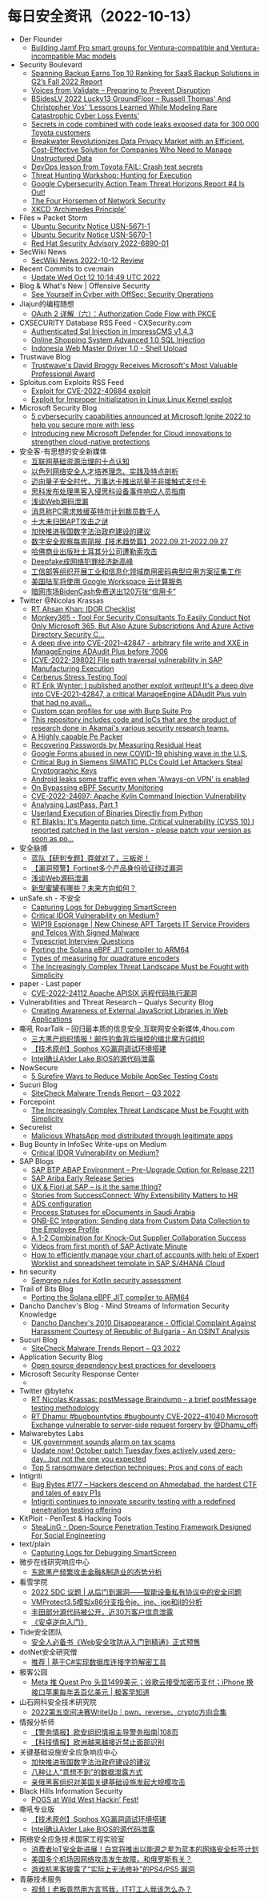 # 每日安全资讯（2022-10-13）

- Der Flounder
  - [Building Jamf Pro smart groups for Ventura-compatible and Ventura-incompatible Mac models](https://derflounder.wordpress.com/2022/10/12/building-jamf-pro-smart-groups-for-ventura-compatible-and-ventura-incompatible-mac-models/)
- Security Boulevard
  - [Spanning Backup Earns Top 10 Ranking for SaaS Backup Solutions in G2’s Fall 2022 Report](https://securityboulevard.com/2022/10/spanning-backup-earns-top-10-ranking-for-saas-backup-solutions-in-g2s-fall-2022-report/)
  - [Voices from Validate – Preparing to Prevent Disruption](https://securityboulevard.com/2022/10/voices-from-validate-preparing-to-prevent-disruption/)
  - [BSidesLV 2022 Lucky13 GroundFloor – Russell Thomas’ And Christopher Vos’ ‘Lessons Learned While Modeling Rare Catastrophic Cyber Loss Events’](https://securityboulevard.com/2022/10/bsideslv-2022-lucky13-groundfloor-russell-thomas-and-christopher-vos-lessons-learned-while-modeling-rare-catastrophic-cyber-loss-events/)
  - [Secrets in code combined with code leaks exposed data for 300,000 Toyota customers](https://securityboulevard.com/2022/10/secrets-in-code-combined-with-code-leaks-exposed-data-for-300000-toyota-customers/)
  - [Breakwater Revolutionizes Data Privacy Market with an Efficient, Cost-Effective Solution for Companies Who Need to Manage Unstructured Data](https://securityboulevard.com/2022/10/breakwater-revolutionizes-data-privacy-market-with-an-efficient-cost-effective-solution-for-companies-who-need-to-manage-unstructured-data/)
  - [DevOps lesson from Toyota FAIL: Crash test secrets](https://securityboulevard.com/2022/10/devops-lesson-from-toyota-fail-crash-test-secrets/)
  - [Threat Hunting Workshop: Hunting for Execution](https://securityboulevard.com/2022/10/threat-hunting-workshop-hunting-for-execution/)
  - [Google Cybersecurity Action Team Threat Horizons Report #4 Is Out!](https://securityboulevard.com/2022/10/google-cybersecurity-action-team-threat-horizons-report-4-is-out/)
  - [The Four Horsemen of Network Security](https://securityboulevard.com/2022/10/the-four-horsemen-of-network-security/)
  - [XKCD ‘Archimedes Principle’](https://securityboulevard.com/2022/10/xkcd-archimedes-principle/)
- Files ≈ Packet Storm
  - [Ubuntu Security Notice USN-5671-1](https://packetstormsecurity.com/files/168698/USN-5671-1.txt)
  - [Ubuntu Security Notice USN-5670-1](https://packetstormsecurity.com/files/168697/USN-5670-1.txt)
  - [Red Hat Security Advisory 2022-6890-01](https://packetstormsecurity.com/files/168696/RHSA-2022-6890-01.txt)
- SecWiki News
  - [SecWiki News 2022-10-12 Review](http://www.sec-wiki.com/?2022-10-12)
- Recent Commits to cve:main
  - [Update Wed Oct 12 10:14:49 UTC 2022](https://github.com/trickest/cve/commit/9afe5ebe835fb95db65011c015a756921687d998)
- Blog & What's New | Offensive Security
  - [See Yourself in Cyber with OffSec: Security Operations](https://www.offensive-security.com/offsec/see-yourself-in-security-operations/)
- Jiajun的编程随想
  - [OAuth 2 详解（六）：Authorization Code Flow with PKCE](https://jiajunhuang.com/articles/2022_10_12-oauth2_explained_authorization_code_pkce.md.html)
- CXSECURITY Database RSS Feed - CXSecurity.com
  - [Authenticated Sql Injection in ImpressCMS v1.4.3](https://cxsecurity.com/issue/WLB-2022100033)
  - [Online Shopping System Advanced 1.0 SQL Injection](https://cxsecurity.com/issue/WLB-2022100032)
  - [Indonesia Web Master Driver 1.0 - Shell Upload](https://cxsecurity.com/issue/WLB-2022100031)
- Trustwave Blog
  - [Trustwave's David Broggy Receives Microsoft's Most Valuable Professional Award](https://www.trustwave.com/en-us/resources/blogs/trustwave-blog/trustwaves-david-broggy-receives-microsofts-most-valuable-professional-award/)
- Sploitus.com Exploits RSS Feed
  - [Exploit for CVE-2022-40684 exploit](https://sploitus.com/exploit?id=33F59131-F1BD-56AB-8BB7-C960EFF9223C&utm_source=rss&utm_medium=rss)
  - [Exploit for Improper Initialization in Linux Linux Kernel exploit](https://sploitus.com/exploit?id=18A0ECF1-D699-5318-9A70-6E1902FB2119&utm_source=rss&utm_medium=rss)
- Microsoft Security Blog
  - [5 cybersecurity capabilities announced at Microsoft Ignite 2022 to help you secure more with less](https://www.microsoft.com/security/blog/2022/10/12/5-cybersecurity-capabilities-announced-at-microsoft-ignite-2022-to-help-you-secure-more-with-less/)
  - [Introducing new Microsoft Defender for Cloud innovations to strengthen cloud-native protections](https://www.microsoft.com/security/blog/2022/10/12/introducing-new-microsoft-defender-for-cloud-innovations-to-strengthen-cloud-native-protections/)
- 安全客-有思想的安全新媒体
  - [互联网基础资源治理的十点认知](https://www.anquanke.com/post/id/281620)
  - [以色列网络安全人才培养理念、实践及特点剖析](https://www.anquanke.com/post/id/281667)
  - [迈向量子安全时代，万事达卡推出抗量子非接触式支付卡](https://www.anquanke.com/post/id/281607)
  - [思科发布处理黑客入侵思科设备事件响应人员指南](https://www.anquanke.com/post/id/281649)
  - [浅谈Web源码泄漏](https://www.anquanke.com/post/id/281545)
  - [消息称PC需求放缓英特尔计划裁员数千人](https://www.anquanke.com/post/id/281628)
  - [十大未归因APT攻击之谜](https://www.anquanke.com/post/id/281615)
  - [加快推进我国数字法治政府建设的建议](https://www.anquanke.com/post/id/281610)
  - [数字安全观察每周简报【技术趋势篇】2022.09.21-2022.09.27](https://www.anquanke.com/post/id/281487)
  - [哈佛商业出版社土耳其分公司遭勒索攻击](https://www.anquanke.com/post/id/281555)
  - [Deepfake成网络犯罪经济新高峰](https://www.anquanke.com/post/id/281552)
  - [工信部等组织开展工业和信息化领域商用密码典型应用方案征集工作](https://www.anquanke.com/post/id/281549)
  - [美国陆军将使用 Google Workspace 云计算服务](https://www.anquanke.com/post/id/281546)
  - [暗网市场BidenCash免费送出120万张“信用卡”](https://www.anquanke.com/post/id/281533)
- Twitter @Nicolas Krassas
  - [RT Ahsan Khan: IDOR Checklist](https://twitter.com/hunter0x7/status/1580211248037126145)
  - [Monkey365 - Tool For Security Consultants To Easily Conduct Not Only Microsoft 365, But Also Azure Subscriptions And Azure Active Directory Security C...](https://twitter.com/Dinosn/status/1580206734253391872)
  - [A deep dive into CVE-2021–42847 - arbitrary file write and XXE in ManageEngine ADAudit Plus before 7006](https://twitter.com/Dinosn/status/1580206617840484352)
  - [[CVE-2022-39802] File path traversal vulnerability in SAP Manufacturing Execution](https://twitter.com/Dinosn/status/1580199669774553088)
  - [Cerberus Stress Testing Tool](https://twitter.com/Dinosn/status/1580199577780559873)
  - [RT Erik Wynter: I published another exploit writeup! It's a deep dive into CVE-2021-42847, a critical ManageEngine ADAudit Plus vuln that had no avail...](https://twitter.com/WynterErik/status/1580196044398157824)
  - [Custom scan profiles for use with Burp Suite Pro](https://twitter.com/Dinosn/status/1580173019166621698)
  - [This repository includes code and IoCs that are the product of research done in Akamai's various security research teams.](https://twitter.com/Dinosn/status/1580172669185511429)
  - [A Highly capable Pe Packer](https://twitter.com/Dinosn/status/1580172381708234753)
  - [Recovering Passwords by Measuring Residual Heat](https://twitter.com/Dinosn/status/1580167759270678528)
  - [Google Forms abused in new COVID-19 phishing wave in the U.S.](https://twitter.com/Dinosn/status/1580167693906640896)
  - [Critical Bug in Siemens SIMATIC PLCs Could Let Attackers Steal Cryptographic Keys](https://twitter.com/Dinosn/status/1580167644056952832)
  - [Android leaks some traffic even when 'Always-on VPN' is enabled](https://twitter.com/Dinosn/status/1580147990500560896)
  - [On Bypassing eBPF Security Monitoring](https://twitter.com/Dinosn/status/1580147936431788033)
  - [CVE-2022-24697: Apache Kylin Command Injection Vulnerability](https://twitter.com/Dinosn/status/1580147634513522690)
  - [Analysing LastPass, Part 1](https://twitter.com/Dinosn/status/1580147591014100994)
  - [Userland Execution of Binaries Directly from Python](https://twitter.com/Dinosn/status/1580147488341708800)
  - [RT Blaklis: It's Magento patch time. Critical vulnerability (CVSS 10) I reported patched in the last version - please patch your version as soon as po...](https://twitter.com/Blaklis_/status/1580134439778414593)
- 安全脉搏
  - [蓝队【研判专题】莽就对了，三板斧！](https://www.secpulse.com/archives/188961.html)
  - [【漏洞预警】Fortinet多个产品身份验证绕过漏洞](https://www.secpulse.com/archives/188957.html)
  - [浅谈Web源码泄漏](https://www.secpulse.com/archives/188924.html)
  - [新型蜜罐有哪些？未来方向如何？](https://www.secpulse.com/archives/188915.html)
- unSafe.sh - 不安全
  - [Capturing Logs for Debugging SmartScreen](https://buaq.net/go-130555.html)
  - [Critical IDOR Vulnerability on Medium?](https://buaq.net/go-130554.html)
  - [WIP19 Espionage | New Chinese APT Targets IT Service Providers and Telcos With Signed Malware](https://buaq.net/go-130556.html)
  - [Typescript Interview Questions](https://buaq.net/go-130547.html)
  - [Porting the Solana eBPF JIT compiler to ARM64](https://buaq.net/go-130541.html)
  - [Types of measuring for quadrature encoders](https://buaq.net/go-130540.html)
  - [The Increasingly Complex Threat Landscape Must be Fought with Simplicity](https://buaq.net/go-130542.html)
- paper - Last paper
  - [CVE-2022-24112 Apache APISIX 远程代码执行漏洞](https://paper.seebug.org/1984/)
- Vulnerabilities and Threat Research – Qualys Security Blog
  - [Creating Awareness of External JavaScript Libraries in Web Applications](https://blog.qualys.com/category/vulnerabilities-threat-research)
- 嘶吼 RoarTalk – 回归最本质的信息安全,互联网安全新媒体,4hou.com
  - [三大黑产组织情报！邮件钓鱼背后操控的缅北魔方G组织](https://www.4hou.com/posts/nJll)
  - [【技术原创】Sophos XG漏洞调试环境搭建](https://www.4hou.com/posts/VZZM)
  - [Intel确认Alder Lake BIOS的源代码泄露](https://www.4hou.com/posts/4KP0)
- NowSecure
  - [5 Surefire Ways to Reduce Mobile AppSec Testing Costs](https://www.nowsecure.com/blog/2022/10/12/5-surefire-ways-to-reduce-mobile-appsec-testing-costs/)
- Sucuri Blog
  - [SiteCheck Malware Trends Report – Q3 2022](https://blog.sucuri.net/2022/10/sitecheck-malware-trends-report-2022-q3.html)
- Forcepoint
  - [The Increasingly Complex Threat Landscape Must be Fought with Simplicity](https://www.forcepoint.com/blog/x-labs/fight-complex-threat-landscape-with-simplicity)
- Securelist
  - [Malicious WhatsApp mod distributed through legitimate apps](https://securelist.com/malicious-whatsapp-mod-distributed-through-legitimate-apps/107690/)
- Bug Bounty in InfoSec Write-ups on Medium
  - [Critical IDOR Vulnerability on Medium?](https://infosecwriteups.com/critical-idor-vulnerability-on-medium-f78346edbcb1?source=rss----7b722bfd1b8d--bug_bounty)
- SAP Blogs
  - [SAP BTP ABAP Environment – Pre-Upgrade Option for Release 2211](https://blogs.sap.com/2022/10/12/sap-btp-abap-environment-pre-upgrade-option-for-release-2211/)
  - [SAP Ariba Early Release Series](https://blogs.sap.com/2022/10/12/sap-ariba-early-release-series-6/)
  - [UX & Fiori at SAP – is it the same thing?](https://blogs.sap.com/2022/10/12/ux-fiori-at-sap-is-it-the-same-thing/)
  - [Stories from SuccessConnect:  Why Extensibility Matters to HR](https://blogs.sap.com/2022/10/12/stories-from-successconnect-why-extensibility-matters-to-hr/)
  - [ADS configuration](https://blogs.sap.com/2022/10/12/ads-configuration-2/)
  - [Process Statuses for eDocuments in Saudi Arabia](https://blogs.sap.com/2022/10/12/process-statuses-for-edocuments-in-saudi-arabia/)
  - [ONB-EC Integration: Sending data from Custom Data Collection to the Employee Profile](https://blogs.sap.com/2022/10/12/onb-ec-integration-sending-data-from-custom-data-collection-to-the-employee-profile/)
  - [A 1-2 Combination for Knock-Out Supplier Collaboration Success](https://blogs.sap.com/2022/10/12/a-1-2-combination-for-knock-out-supplier-collaboration-success/)
  - [Videos from first month of SAP Activate Minute](https://blogs.sap.com/2022/10/12/videos-from-first-month-of-sap-activate-minute/)
  - [How to efficiently manage your chart of accounts with help of Expert Worklist and spreadsheet template in SAP S/4HANA Cloud](https://blogs.sap.com/2022/10/12/how-to-efficiently-manage-your-chart-of-accounts-with-help-of-expert-worklist-and-spreadsheet-template-in-sap-s-4hana-cloud/)
- hn security
  - [Semgrep rules for Kotlin security assessment](https://security.humanativaspa.it/semgrep-rules-for-kotlin-security-assessment/)
- Trail of Bits Blog
  - [Porting the Solana eBPF JIT compiler to ARM64](https://blog.trailofbits.com/2022/10/12/solana-jit-compiler-ebpf-arm64/)
- Dancho Danchev's Blog - Mind Streams of Information Security Knowledge
  - [Dancho Danchev's 2010 Disappearance - Official Complaint Against Harassment Courtesy of Republic of Bulgaria - An OSINT Analysis](https://ddanchev.blogspot.com/2022/10/dancho-danchevs-2010-disappearance.html)
- Sucuri Blog
  - [SiteCheck Malware Trends Report – Q3 2022](https://blog.sucuri.net/2022/10/sitecheck-malware-trends-report-2022-q3.html)
- Application Security Blog
  - [Open source dependency best practices for developers](https://www.synopsys.com/blogs/software-security/open-source-dependency-best-practices/)
- Microsoft Security Response Center
  - [](https://msrc-blog.microsoft.com/2022/10/12/14921/)
- Twitter @bytehx
  - [RT Nicolas Krassas: postMessage Braindump - a brief postMessage testing methodology](https://twitter.com/Dinosn/status/1580116391532720128)
  - [RT Dhamu: #bugbountytips #bugbounty CVE-2022–41040 Microsoft Exchange vulnerable to server-side request forgery by @Dhamu_offi](https://twitter.com/Dhamu_offi/status/1580053379744571392)
- Malwarebytes Labs
  - [UK government sounds alarm on tax scams](https://www.malwarebytes.com/blog/news/2022/10/ukgov-sounds-alarm-on-hmrc-tax-scams)
  - [Update now! October patch Tuesday fixes actively used zero-day...but not the one you expected](https://www.malwarebytes.com/blog/news/2022/10/update-now-october-patch-tuesday-fixes-actively-used-zero-day)
  - [Top 5 ransomware detection techniques: Pros and cons of each](https://www.malwarebytes.com/blog/business/2022/10/top-5-ransomware-detection-techniques-pros-and-cons-of-each)
- Intigriti
  - [Bug Bytes #177 – Hackers descend on Ahmedabad, the hardest CTF and tales of easy P1s](https://blog.intigriti.com/2022/10/12/bug-bytes-177/)
  - [Intigriti continues to innovate security testing with a redefined penetration testing offering](https://blog.intigriti.com/2022/10/12/intigriti-continues-innovate-security-testing-redefined-penetration-testing-offering/)
- KitPloit - PenTest & Hacking Tools
  - [SteaLinG - Open-Source Penetration Testing Framework Designed For Social Engineering](http://www.kitploit.com/2022/10/stealing-open-source-penetration.html)
- text/plain
  - [Capturing Logs for Debugging SmartScreen](https://textslashplain.com/2022/10/12/capturing-logs-for-debugging-smartscreen/)
- 微步在线研究响应中心
  - [东欧黑产频繁攻击金融&制造业的态势分析](https://mp.weixin.qq.com/s?__biz=Mzg5MTc3ODY4Mw==&mid=2247496497&idx=1&sn=f5ca3b36f2a75ff76292438ebc0781f6&chksm=cfca9025f8bd193330380bdf2ce2f10f864cfd499db0d350cefe7823100ddc11c00bf122dfe0&scene=58&subscene=0#rd)
- 看雪学院
  - [2022 SDC 议题 | 从后门到漏洞——智能设备私有协议中的安全问题](https://mp.weixin.qq.com/s?__biz=MjM5NTc2MDYxMw==&mid=2458475529&idx=1&sn=e671849b648ae1495d898f2f6d2ce96a&chksm=b18e6c8386f9e5950a273cd6d31bda88a81e428b8a93489476c57810e5c4f0a5262d0d989c48&scene=58&subscene=0#rd)
  - [VMProtect3.5模拟x86分支指令je、jne、jge和jl的分析](https://mp.weixin.qq.com/s?__biz=MjM5NTc2MDYxMw==&mid=2458475529&idx=2&sn=d59d371c83e45fa4787d5e2baea980cb&chksm=b18e6c8386f9e59573e5b57d8ea75388f4f71f22b21f469781a8c56aca5f694199a6a1b32d27&scene=58&subscene=0#rd)
  - [丰田部分源代码被公开，近30万客户信息泄露](https://mp.weixin.qq.com/s?__biz=MjM5NTc2MDYxMw==&mid=2458475529&idx=3&sn=98da65e74a4e9be3b1b75c684e18f65a&chksm=b18e6c8386f9e595bcc21529b5525684c23cb7de48aebc8860a6b38dc4b2e0877bc19ca4cd07&scene=58&subscene=0#rd)
  - [《安卓逆向入门》](https://mp.weixin.qq.com/s?__biz=MjM5NTc2MDYxMw==&mid=2458475529&idx=4&sn=2e5ccc62fd726dbeb4cb6691c8f34547&chksm=b18e6c8386f9e595bfc2958c318b980ca409330ca033434d9aee1e94217a7c745fb109063ddc&scene=58&subscene=0#rd)
- Tide安全团队
  - [安全人必备书《Web安全攻防从入门到精通》正式预售](https://mp.weixin.qq.com/s?__biz=Mzg2NTA4OTI5NA==&mid=2247500777&idx=1&sn=6a21bd74a3ebdc7337e4d50db4dcde77&chksm=ce5de188f92a689ea3cdccaeedce1ed8e894288a933ef7d3b30a8ef5a2f2644333693e6a283f&scene=58&subscene=0#rd)
- dotNet安全研究僧
  - [推荐 | 基于C#实现数据库连接字符解密工具](https://mp.weixin.qq.com/s?__biz=MzUyOTc3NTQ5MA==&mid=2247486611&idx=1&sn=5d5fdb2d3f4b7fe0afcbcd009b821ab9&chksm=fa5aa27ecd2d2b68428fb818e218fb96542e673fbc1b1390c639b74f54eebc8d6d500bc85326&scene=58&subscene=0#rd)
- 极客公园
  - [Meta 推 Quest Pro 头显1499美元；谷歌云接受加密币支付；iPhone 换接口苹果每年丢百亿美元 | 极客早知道](https://mp.weixin.qq.com/s?__biz=MTMwNDMwODQ0MQ==&mid=2652969830&idx=1&sn=7236d526fa864614e3766db5c2b8e422&chksm=7e5466d04923efc66e98b925636c29b24ccf83994cd74b534c63f1734ac03115faf6b7932302&scene=58&subscene=0#rd)
- 山石网科安全技术研究院
  - [2022第五空间决赛WriteUp｜pwn、reverse、crypto方向合集](https://mp.weixin.qq.com/s?__biz=MzUzMDUxNTE1Mw==&mid=2247496906&idx=1&sn=779e156280e474fdc4161b184663520e&chksm=fa522174cd25a8628d29f572c076020e46ea9e8be05c35a6a5648033b5469ce4dea54ea91e24&scene=58&subscene=0#rd)
- 情报分析师
  - [【警务情报】欧安组织情报主导警务指南|108页](https://mp.weixin.qq.com/s?__biz=MzA3Mjc1MTkwOA==&mid=2650518761&idx=1&sn=1a6285be6b989de369527a4e605c2636&chksm=87169aa2b06113b4390033d2b65240d9624d3d49c234ccbb9d56dae06f10fa1e1b72f5b262ca&scene=58&subscene=0#rd)
  - [【科技情报】欧洲越来越接近禁止面部识别](https://mp.weixin.qq.com/s?__biz=MzA3Mjc1MTkwOA==&mid=2650518761&idx=2&sn=744a0b6f8a4db6fac1502beade4b7a7b&chksm=87169aa2b06113b41896f4d7d108764ca709f18ce25d7f9f3efa3214cd0da01af33fa461a3c1&scene=58&subscene=0#rd)
- 关键基础设施安全应急响应中心
  - [加快推进我国数字法治政府建设的建议](https://mp.weixin.qq.com/s?__biz=MzkyMzAwMDEyNg==&mid=2247531714&idx=1&sn=70093fb5f134f53cbbc8a799eb02adaf&chksm=c1e9f093f69e7985379fd5e4344676754e19a2c9d6f51060efde703422a7089e6f889b508392&scene=58&subscene=0#rd)
  - [八种让人“意想不到”的数据泄露方式](https://mp.weixin.qq.com/s?__biz=MzkyMzAwMDEyNg==&mid=2247531714&idx=2&sn=c76450d53b37adcff2779d252391942f&chksm=c1e9f093f69e7985029590dd2b9e060ae05f0da181b15449bd2515e642f9fe77325a16ad2f1a&scene=58&subscene=0#rd)
  - [亲俄黑客组织对美国关键基础设施发起大规模攻击](https://mp.weixin.qq.com/s?__biz=MzkyMzAwMDEyNg==&mid=2247531714&idx=3&sn=507d7c2983ea7402e9e620c100164eb0&chksm=c1e9f093f69e79856ebdb8da85191539949f7650adb5e6df55d2ebaaba573da13335b6a3509c&scene=58&subscene=0#rd)
- Black Hills Information Security
  - [POGS at Wild West Hackin’ Fest!](https://www.blackhillsinfosec.com/pogs-at-wild-west-hackin-fest/)
- 嘶吼专业版
  - [【技术原创】Sophos XG漏洞调试环境搭建](https://mp.weixin.qq.com/s?__biz=MzI0MDY1MDU4MQ==&mid=2247552045&idx=1&sn=97beaa36cf2d426426e8f71be82014ee&chksm=e915dc17de6255012ef33cb9f2dd96090317f048d4650f6f009322c007a6100f330393939bd4&scene=58&subscene=0#rd)
  - [Intel确认Alder Lake BIOS的源代码泄露](https://mp.weixin.qq.com/s?__biz=MzI0MDY1MDU4MQ==&mid=2247552045&idx=2&sn=d226141639aebbdffb128515464b3f23&chksm=e915dc17de625501bfc28074abbde2017668f6c47cc6bd5d000bbf9589082de2162dd665ca74&scene=58&subscene=0#rd)
- 网络安全应急技术国家工程实验室
  - [消费者IoT安全新进展！白宫将推出以能源之星为蓝本的网络安全标签计划](https://mp.weixin.qq.com/s?__biz=MzUzNDYxOTA1NA==&mid=2247531881&idx=1&sn=9552b3d7b0f5af3e7ccae2f65bf58d7a&chksm=fa93cba8cde442be35758aacca7ad72e04a223cc02908838af2283a08690e3df842699ffd871&scene=58&subscene=0#rd)
  - [美国多个机场因网络攻击发生故障，和俄罗斯有关？](https://mp.weixin.qq.com/s?__biz=MzUzNDYxOTA1NA==&mid=2247531881&idx=2&sn=726a341d2ce14df57149d9850fe496ee&chksm=fa93cba8cde442be7f2a3b05195f0f56d0c04852da17930ccf059ce2e8e2360a4ac514d409ca&scene=58&subscene=0#rd)
  - [游戏机黑客披露了“实际上无法修补”的PS4/PS5 漏洞](https://mp.weixin.qq.com/s?__biz=MzUzNDYxOTA1NA==&mid=2247531881&idx=3&sn=431fbbfdd6d4289044979c28af52d62a&chksm=fa93cba8cde442bee88d05d015a39bcc32594e774108ceff530298c9ebcf698d371be8636943&scene=58&subscene=0#rd)
- 青藤技术服务
  - [视频丨老板竟然用方言骂我，IT打工人我该怎么办？](https://mp.weixin.qq.com/s?__biz=MzUyOTkwNTQ5Mg==&mid=2247486343&idx=1&sn=7d9f8931f98e2f3a5919f410ea3975a2&chksm=fa58a9bccd2f20aae1c58b7a95a8d2544977fa644d95ce9dcd1da5da907190a1102ef802e52a&scene=58&subscene=0#rd)
